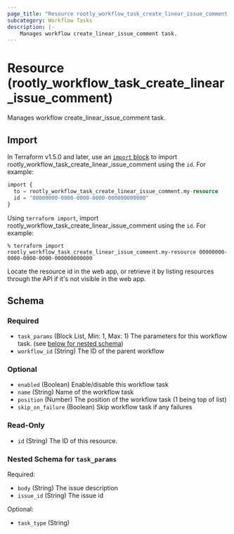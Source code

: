```yaml
---
page_title: "Resource rootly_workflow_task_create_linear_issue_comment - terraform-provider-rootly"
subcategory: Workflow Tasks
description: |-
    Manages workflow create_linear_issue_comment task.
---
```


# Resource (rootly_workflow_task_create_linear_issue_comment)

Manages workflow create_linear_issue_comment task.



## Import

In Terraform v1.5.0 and later, use an [`import` block](https://developer.hashicorp.com/terraform/language/import) to import rootly_workflow_task_create_linear_issue_comment using the `id`. For example:

```terraform
import {
  to = rootly_workflow_task_create_linear_issue_comment.my-resource
  id = "00000000-0000-0000-0000-000000000000"
}
```

Using `terraform import`, import rootly_workflow_task_create_linear_issue_comment using the `id`. For example:

```console
% terraform import rootly_workflow_task_create_linear_issue_comment.my-resource 00000000-0000-0000-0000-000000000000
```

Locate the resource id in the web app, or retrieve it by listing resources through the API if it's not visible in the web app.

<!-- schema generated by tfplugindocs -->
## Schema

### Required

- `task_params` (Block List, Min: 1, Max: 1) The parameters for this workflow task. (see [below for nested schema](#nestedblock--task_params))
- `workflow_id` (String) The ID of the parent workflow

### Optional

- `enabled` (Boolean) Enable/disable this workflow task
- `name` (String) Name of the workflow task
- `position` (Number) The position of the workflow task (1 being top of list)
- `skip_on_failure` (Boolean) Skip workflow task if any failures

### Read-Only

- `id` (String) The ID of this resource.

<a id="nestedblock--task_params"></a>
### Nested Schema for `task_params`

Required:

- `body` (String) The issue description
- `issue_id` (String) The issue id

Optional:

- `task_type` (String)
